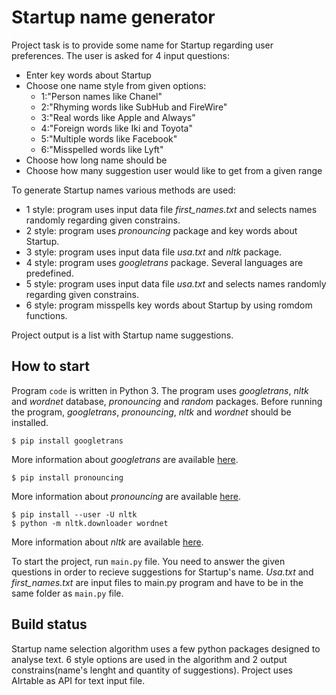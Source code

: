 # Startup name generator	

Project task is to provide some name for Startup regarding user preferences. The user is asked for 4 input questions:
- Enter key words about Startup
- Choose one name style from given options: 
  - 1:"Person names like Chanel"
  - 2:"Rhyming words like SubHub and FireWire"
  - 3:"Real words like Apple and Always"
  - 4:"Foreign words like Iki and Toyota"
  - 5:"Multiple words like Facebook"
  - 6:"Misspelled words like Lyft"
- Choose how long name should be
- Choose how many suggestion user would like to get from a given range

To generate Startup names various methods are used:
- 1 style: program uses input data file *first_names.txt* and selects names randomly regarding given constrains.
- 2 style: program uses *pronouncing* package and key words about Startup.
- 3 style: program uses input data file *usa.txt* and  *nltk* package.
- 4 style: program uses *googletrans* package. Several languages are predefined.
- 5 style: program uses input data file *usa.txt* and selects names randomly regarding given constrains.
- 6 style: program misspells key words about Startup by using romdom functions.

Project output is a list with Startup name suggestions.

## How to start	
Program `code` is written in Python 3. The program uses *googletrans*, *nltk* and *wordnet* database, *pronouncing* and *random* packages. Before running the program, *googletrans*, *pronouncing*, *nltk* and  *wordnet* should be installed. 

``$ pip install googletrans``

More information about *googletrans* are available [here](https://pypi.org/project/googletrans/).

``$ pip install pronouncing``

More information about *pronouncing* are available [here](https://pypi.org/project/pronouncing/).

```
$ pip install --user -U nltk
$ python -m nltk.downloader wordnet
```

More information about *nltk* are available [here](https://www.nltk.org/install.html).

To start the project, run `main.py` file. You need to answer the given questions in order to recieve suggestions for Startup's name. *Usa.txt* and *first_names.txt* are input files to main.py program and have to be in the same folder as `main.py` file.

## Build status
Startup name selection algorithm uses a few python packages designed to analyse text. 6 style options are used in the algorithm and 2 output constrains(name's lenght and quantity of suggestions). Project uses AIrtable as API for text input file.



